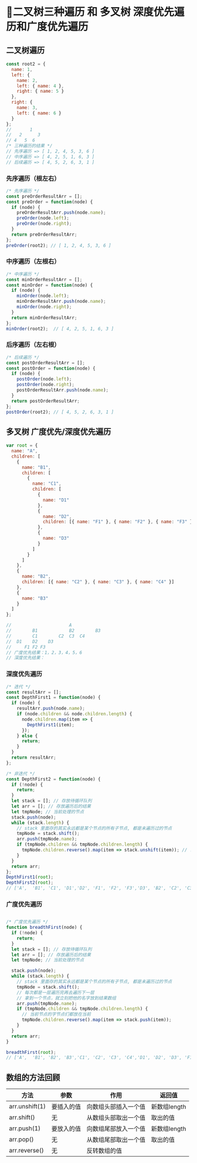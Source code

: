 # 🌿二叉树三种遍历 和 多叉树 深度优先遍历和广度优先遍历

## 二叉树遍历

```javascript
const root2 = {
  name: 1,
  left: {
    name: 2,
    left: { name: 4 },
    right: { name: 5 }
  },
  right: {
    name: 3,
    left: { name: 6 }
  }
};
//       1
//   2      3
// 4   5  6
/* 三种遍历的结果 */
// 先序遍历 => [ 1, 2, 4, 5, 3, 6 ]
// 中序遍历 => [ 4, 2, 5, 1, 6, 3 ]
// 后续遍历 => [ 4, 5, 2, 6, 3, 1 ]
```
### 先序遍历（根左右）

```javascript
/* 先序遍历 */
const preOrderResultArr = [];
const preOrder = function(node) {
  if (node) {
    preOrderResultArr.push(node.name);
    preOrder(node.left);
    preOrder(node.right);
  }
  return preOrderResultArr;
};
preOrder(root2); // [ 1, 2, 4, 5, 3, 6 ]
```
### 中序遍历（左根右）

```javascript
/* 中序遍历 */
const minOrderResultArr = [];
const minOrder = function(node) {
  if (node) {
    minOrder(node.left);
    minOrderResultArr.push(node.name);
    minOrder(node.right);
  }
  return minOrderResultArr;
};
minOrder(root2);  // [ 4, 2, 5, 1, 6, 3 ]
```
### 后序遍历（左右根）

```javascript
/* 后续遍历 */
const postOrderResultArr = [];
const postOrder = function(node) {
  if (node) {
    postOrder(node.left);
    postOrder(node.right);
    postOrderResultArr.push(node.name);
  }
  return postOrderResultArr;
};
postOrder(root2); // [ 4, 5, 2, 6, 3, 1 ]
```

## 多叉树 广度优先/深度优先遍历

```javascript
var root = {
  name: "A",
  children: [
    {
      name: "B1",
      children: [
        {
          name: "C1",
          children: [
            {
              name: "D1"
            },
            {
              name: "D2",
              children: [{ name: "F1" }, { name: "F2" }, { name: "F3" }]
            },
            {
              name: "D3"
            }
          ]
        }
      ]
    },
    {
      name: "B2",
      children: [{ name: "C2" }, { name: "C3" }, { name: "C4" }]
    },
    {
      name: "B3"
    }
  ]
};

//                      A
//        B1            B2        B3
//        C1        C2  C3  C4
//  D1    D2    D3 
//     F1 F2 F3
// 广度优先结果：1，2，3，4，5，6
// 深度优先结果：

```

### 深度优先遍历

```javascript
/* 迭代 */
const resultArr = [];
const DepthFirst1 = function(node) {
  if (node) {
    resultArr.push(node.name);
    if (node.children && node.children.length) {
      node.children.map(item => {
        DepthFirst1(item);
      });
    } else {
      return;
    }
  }
  return resultArr;
};

/* 非迭代 */
const DepthFirst2 = function(node) {
  if (!node) {
    return;
  }
  let stack = []; // 存放待循环队列
  let arr = []; // 存放遍历后的结果
  let tmpNode; // 当前处理的节点
  stack.push(node);
  while (stack.length) {
    // stack 里面存的其实永远都是某个节点的所有子节点, 都是未遍历过的节点
    tmpNode = stack.shift();
    arr.push(tmpNode.name);
    if (tmpNode.children && tmpNode.children.length) {
      tmpNode.children.reverse().map(item => stack.unshift(item)); // !!广度和深度唯一的区别在这里
    }
  }
  return arr;
};
DepthFirst1(root);
DepthFirst2(root);
// ['A',  'B1', 'C1', 'D1','D2', 'F1', 'F2', 'F3','D3', 'B2', 'C2', 'C3', 'C4', 'B3']

```

### 广度优先遍历

```javascript

/* 广度优先遍历 */
function breadthFirst(node) {
  if (!node) {
    return;
  }
  let stack = []; // 存放待循环队列
  let arr = []; // 存放遍历后的结果
  let tmpNode; // 当前处理的节点

  stack.push(node);
  while (stack.length) {
    // stack 里面存的其实永远都是某个节点的所有子节点, 都是未遍历过的节点
    tmpNode = stack.shift();
    // 每次都是一层遍历完再去遍历下一层
    // 拿到一个节点，就立刻把他的名字放到结果数组
    arr.push(tmpNode.name);
    if (tmpNode.children && tmpNode.children.length) {
      // 当前节点的字节点们都放在当前
      tmpNode.children.reverse().map(item => stack.push(item));
    }
  }
  return arr;
}

breadthFirst(root);
// ['A',  'B1', 'B2', 'B3','C1', 'C2', 'C3', 'C4','D1', 'D2', 'D3', 'F1','F2', 'F3']

```


## 数组的方法回顾

| 方法           | 参数       | 作用                 | 返回值       |
|----------------|------------|----------------------|--------------|
| arr.unshift(1) | 要插入的值 | 向数组头部插入一个值 | 新数组length |
| arr.shift()    | 无         | 从数组头部取出一个值 | 取出的值     |
| arr.push(1)    | 要放入的值 | 向数组尾部放入一个值 | 新数组length |
| arr.pop()      | 无         | 从数组尾部取出一个值 | 取出的值     |
| arr.reverse()  | 无         | 反转数组的值         |              |






